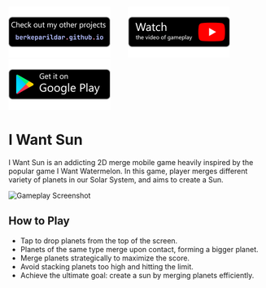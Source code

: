 [![Badge 1](media/pf.png)](https://berkeparildar.github.io/)&nbsp;&nbsp;&nbsp;&nbsp;&nbsp;&nbsp;&nbsp;&nbsp;
[![Badge 2](media/ty.png)](https://youtu.be/2yEiP8obIEc)&nbsp;&nbsp;&nbsp;&nbsp;&nbsp;&nbsp;&nbsp;&nbsp;
[![Badge 3](media/gp.png)](https://play.google.com/store/apps/details?id=com.bprldr.IWantSun)
# I Want Sun
I Want Sun is an addicting 2D merge mobile game heavily inspired by the popular game I Want Watermelon. In this game, player merges different variety of planets in our Solar System, and aims to create a Sun.

<img src="media/play.gif" alt="Gameplay Screenshot" width="30%">

## How to Play

- Tap to drop planets from the top of the screen.
- Planets of the same type merge upon contact, forming a bigger planet.
- Merge planets strategically to maximize the score.
- Avoid stacking planets too high and hitting the limit.
- Achieve the ultimate goal: create a sun by merging planets efficiently.
